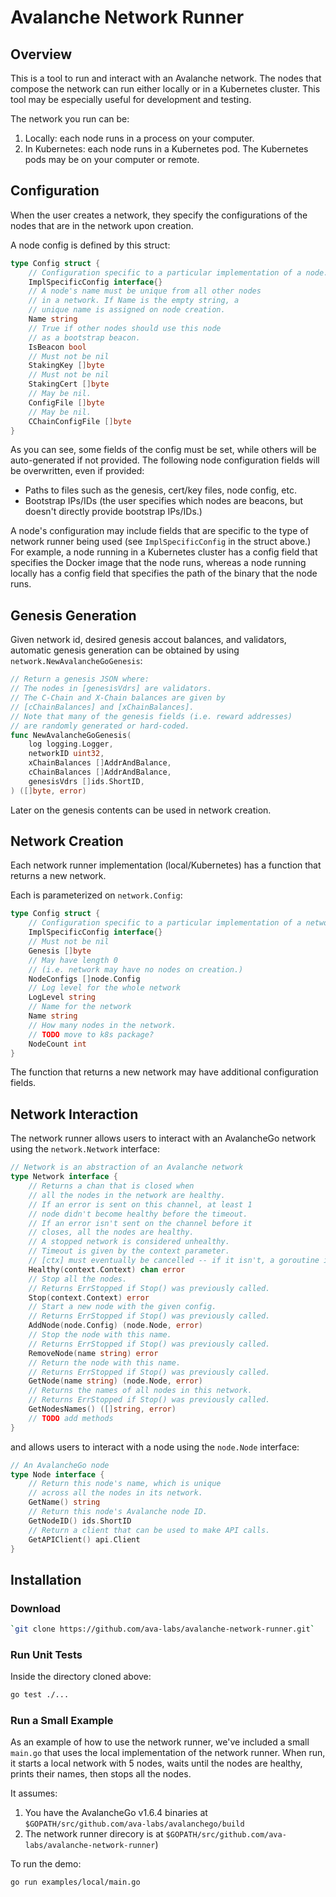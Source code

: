 # Avalanche Network Runner

## Overview

This is a tool to run and interact with an Avalanche network.
The nodes that compose the network can run either locally or in a Kubernetes cluster.
This tool may be especially useful for development and testing.

The network you run can be:

1. Locally: each node runs in a process on your computer.
2. In Kubernetes: each node runs in a Kubernetes pod. The Kubernetes pods may be on your computer or remote.

## Configuration

When the user creates a network, they specify the configurations of the nodes that are in the network upon creation.

A node config is defined by this struct:

```go
type Config struct {
	// Configuration specific to a particular implementation of a node.
	ImplSpecificConfig interface{}
	// A node's name must be unique from all other nodes
	// in a network. If Name is the empty string, a
	// unique name is assigned on node creation.
	Name string
	// True if other nodes should use this node
	// as a bootstrap beacon.
	IsBeacon bool
	// Must not be nil
	StakingKey []byte
	// Must not be nil
	StakingCert []byte
	// May be nil.
	ConfigFile []byte
	// May be nil.
	CChainConfigFile []byte
}
```

As you can see, some fields of the config must be set, while others will be auto-generated if not provided.
The following node configuration fields will be overwritten, even if provided:

- Paths to files such as the genesis, cert/key files, node config, etc.
- Bootstrap IPs/IDs (the user specifies which nodes are beacons, but doesn't directly provide bootstrap IPs/IDs.)

A node's configuration may include fields that are specific to the type of network runner being used (see `ImplSpecificConfig` in the struct above.)
For example, a node running in a Kubernetes cluster has a config field that specifies the Docker image that the node runs,
whereas a node running locally has a config field that specifies the path of the binary that the node runs.

## Genesis Generation

Given network id, desired genesis accout balances, and validators, automatic genesis generation
can be obtained by using `network.NewAvalancheGoGenesis`:

```go
// Return a genesis JSON where:
// The nodes in [genesisVdrs] are validators.
// The C-Chain and X-Chain balances are given by
// [cChainBalances] and [xChainBalances].
// Note that many of the genesis fields (i.e. reward addresses)
// are randomly generated or hard-coded.
func NewAvalancheGoGenesis(
	log logging.Logger,
	networkID uint32,
	xChainBalances []AddrAndBalance,
	cChainBalances []AddrAndBalance,
	genesisVdrs []ids.ShortID,
) ([]byte, error)
```

Later on the genesis contents can be used in network creation.

## Network Creation

Each network runner implementation (local/Kubernetes) has a function that returns a new network.

Each is parameterized on `network.Config`:

```go
type Config struct {
	// Configuration specific to a particular implementation of a network.
	ImplSpecificConfig interface{}
	// Must not be nil
	Genesis []byte
	// May have length 0
	// (i.e. network may have no nodes on creation.)
	NodeConfigs []node.Config
	// Log level for the whole network
	LogLevel string
	// Name for the network
	Name string
	// How many nodes in the network.
	// TODO move to k8s package?
	NodeCount int
}
```

The function that returns a new network may have additional configuration fields.

## Network Interaction

The network runner allows users to interact with an AvalancheGo network using the `network.Network` interface:

```go
// Network is an abstraction of an Avalanche network
type Network interface {
	// Returns a chan that is closed when
	// all the nodes in the network are healthy.
	// If an error is sent on this channel, at least 1
	// node didn't become healthy before the timeout.
	// If an error isn't sent on the channel before it
	// closes, all the nodes are healthy.
	// A stopped network is considered unhealthy.
	// Timeout is given by the context parameter.
	// [ctx] must eventually be cancelled -- if it isn't, a goroutine is leaked.
	Healthy(context.Context) chan error
	// Stop all the nodes.
	// Returns ErrStopped if Stop() was previously called.
	Stop(context.Context) error
	// Start a new node with the given config.
	// Returns ErrStopped if Stop() was previously called.
	AddNode(node.Config) (node.Node, error)
	// Stop the node with this name.
	// Returns ErrStopped if Stop() was previously called.
	RemoveNode(name string) error
	// Return the node with this name.
	// Returns ErrStopped if Stop() was previously called.
	GetNode(name string) (node.Node, error)
	// Returns the names of all nodes in this network.
	// Returns ErrStopped if Stop() was previously called.
	GetNodesNames() ([]string, error)
	// TODO add methods
}
```

and allows users to interact with a node using the `node.Node` interface:

```go
// An AvalancheGo node
type Node interface {
    // Return this node's name, which is unique
    // across all the nodes in its network.
    GetName() string
    // Return this node's Avalanche node ID.
    GetNodeID() ids.ShortID
    // Return a client that can be used to make API calls.
    GetAPIClient() api.Client
}
```

## Installation

### Download

```sh
`git clone https://github.com/ava-labs/avalanche-network-runner.git`
```

### Run Unit Tests

Inside the directory cloned above:

```sh
go test ./...
```

### Run a Small Example

As an example of how to use the network runner, we've included a small `main.go` that uses the local implementation of the network runner.
When run, it starts a local network with 5 nodes, waits until the nodes are healthy, prints their names, then stops all the nodes.

It assumes:

1. You have the AvalancheGo v1.6.4 binaries at `$GOPATH/src/github.com/ava-labs/avalanchego/build`
2. The network runner direcory is at `$GOPATH/src/github.com/ava-labs/avalanche-network-runner`)

To run the demo:

```sh
go run examples/local/main.go
```
